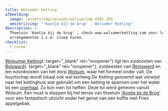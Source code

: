 ```yaml
---
title: Wolsumer ketting
afbeelding:
  image: /assets/img/uploads/wolsum/img-4501.JPG
  omschrijving: "'Kootje bij de brug' , Wolsumer Ketting"
description: >-
  Theetuin 'Kootje bij de brug' , check www.wolsumerketting.com voor leuke
  arrangementen i.c.m. sloep huren.
checklist:
  - Lorem
---
```


[Wolsumer Ketting](https://nl.wikipedia.org/wiki/Wolsumerketting){: target="\_blank" rel="noopener"}&nbsp;ligt ten zuidoosten van [Bolsward](https://www.bolsward.nl){: target="\_blank" rel="noopener"}, zuidwesten van&nbsp;[Remswerd](https://nl.wikipedia.org/wiki/Remswerd)&nbsp;en ten noordoosten van het dorp&nbsp;[Wolsum](https://nl.wikipedia.org/wiki/Wolsum), waar het formeel onder valt. De buurtschap wordt lokaal ook wel kortweg&nbsp;_De Ketting_&nbsp;genoemd wat verwijst naar het kettinghuis wat gebruikt om een ketting te spannen over het water bij een&nbsp;[overhaal](https://nl.wikipedia.org/wiki/Overhaal). Zo kon men tol heffen. Deze tol werd geheven vanuit Wolsum. Een must is stoppen bij het terras van theetuin ['Kootje bij de Brug'](__notset__) voor een fantastisch uitzicht onder het genot van een koffie met Fries appelgebak.

&nbsp;

## &nbsp;
